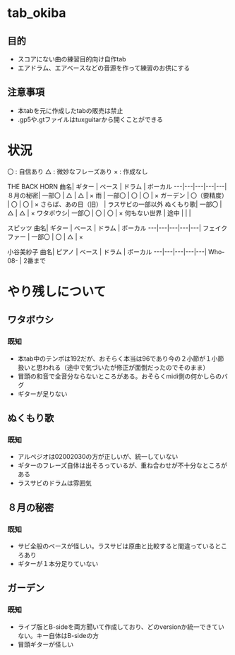 # tab_okiba
## 目的
- スコアにない曲の練習目的向け自作tab
- エアドラム、エアベースなどの音源を作って練習のお供にする

## 注意事項
- 本tabを元に作成したtabの販売は禁止
- .gp5や.gtファイルはtuxguitarから開くことができる

# 状況
〇  : 自信あり
△  : 微妙なフレーズあり
×  : 作成なし

THE BACK HORN
曲名| ギター | ベース | ドラム | ボーカル
---|---|---|---|---|
８月の秘密| 一部〇 | △ | △ | ×
雨        | 一部〇 | 〇 | 〇 | ×
ガーデン | 〇（要精度） | 〇 | 〇 | ×
さらば、あの日（旧） | ラスサビの一部以外
ぬくもり歌| 一部〇 | △ | △ | ×
ワタボウシ| 一部〇 | 〇 | 〇 | ×
何もない世界 | 途中 |  |  |  

スピッツ
曲名| ギター | ベース | ドラム | ボーカル
---|---|---|---|---|
フェイクファー | 一部〇 | 〇 | △ | ×

小谷美紗子
曲名| ピアノ | ベース | ドラム | ボーカル
---|---|---|---|---|
Who-08- | 2番まで 



# やり残しについて
## ワタボウシ
### 既知
- 本tab中のテンポは192だが、おそらく本当は96であり今の２小節が１小節扱いと思われる（途中で気づいたが修正が面倒だったのでそのまま）
- 冒頭の和音で全音分ならないところがある。おそらくmidi側の何かしらのバグ
- ギターが足りない

## ぬくもり歌
### 既知
- アルペジオは02002030の方が正しいが、統一していない
- ギターのフレーズ自体は出そろっているが、重ね合わせが不十分なところがある
- ラスサビのドラムは雰囲気

## ８月の秘密
### 既知
- サビ全般のベースが怪しい。ラスサビは原曲と比較すると間違っているところあり
- ギターが１本分足りていない

## ガーデン
### 既知
- ライブ版とB-sideを両方聞いて作成しており、どのversionか統一できていない。キー自体はB-sideの方
- 冒頭ギターが怪しい

